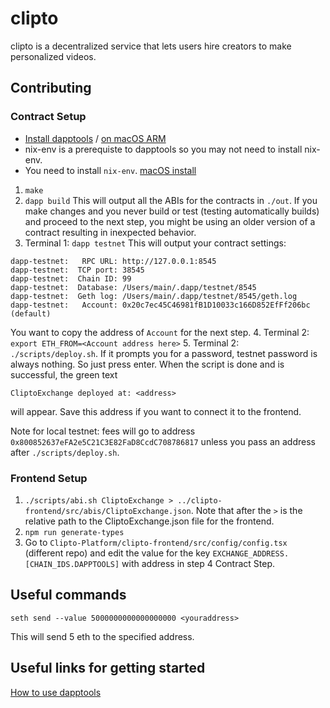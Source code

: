 # clipto

clipto is a decentralized service that lets users hire creators to make personalized videos.

## Contributing

### Contract Setup
 - [Install dapptools](https://github.com/dapphub/dapptools) / [on macOS ARM](https://roycewells.io/writing/dapptools-m1/)
 - nix-env is a prerequiste to dapptools so you may not need to install nix-env.
 - You need to install `nix-env`. [macOS install](https://wickedchicken.github.io/post/macos-nix-setup/)

 1. `make`
 2. `dapp build`
   This will output all the ABIs for the contracts in `./out`. If you make changes and you never build or test (testing automatically builds) and proceed to the next step, you might be using an older version of a contract resulting in inexpected behavior.
 3. Terminal 1: `dapp testnet`
  This will output your contract settings:
```
dapp-testnet:   RPC URL: http://127.0.0.1:8545
dapp-testnet:  TCP port: 38545
dapp-testnet:  Chain ID: 99
dapp-testnet:  Database: /Users/main/.dapp/testnet/8545
dapp-testnet:  Geth log: /Users/main/.dapp/testnet/8545/geth.log
dapp-testnet:   Account: 0x20c7ec45C46981fB1D10033c166D852EfFf206bc (default)
```

You want to copy the address of `Account` for the next step.
 4. Terminal 2: `export ETH_FROM=<Account address here>`
 5. Terminal 2: `./scripts/deploy.sh`. If it prompts you for a password, testnet password is always nothing. So just press enter. When the script is done and is successful, the green text
 ```
 CliptoExchange deployed at: <address>
 ``` 
 will appear. Save this address if you want to connect it to the frontend.

Note for local testnet: fees will go to address `0x800852637eFA2e5C21C3E82FaD8CcdC708786817` unless you pass an address after `./scripts/deploy.sh`.

### Frontend Setup
 1. `./scripts/abi.sh CliptoExchange > ../clipto-frontend/src/abis/CliptoExchange.json`. Note that after the `>` is the relative path to the CliptoExchange.json file for the frontend.
 2. `npm run generate-types`
 3. Go to `Clipto-Platform/clipto-frontend/src/config/config.tsx` (different repo) and edit the value for the key `EXCHANGE_ADDRESS.[CHAIN_IDS.DAPPTOOLS]` with address in step 4 Contract Step.

## Useful commands
 ```seth send --value 5000000000000000000 <youraddress>```

 This will send 5 eth to the specified address.

## Useful links for getting started
[How to use dapptools](https://medium.com/coinmonks/use-dapp-tools-for-ethereum-contract-development-2775d8b2ba0)